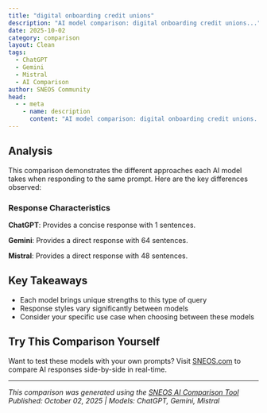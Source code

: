 ```yaml
---
title: "digital onboarding credit unions"
description: "AI model comparison: digital onboarding credit unions..."
date: 2025-10-02
category: comparison
layout: Clean
tags:
  - ChatGPT
  - Gemini
  - Mistral
  - AI Comparison
author: SNEOS Community
head:
  - - meta
    - name: description
      content: "AI model comparison: digital onboarding credit unions..."
---
```


<ChatComparison
  title="digital onboarding credit unions"
  prompt="digital onboarding credit unions"
  :responses='{
    "ChatGPT": "Error calling OpenAI API.",
    "Gemini": "Digital onboarding for credit unions refers to the process of new members opening accounts and accessing services online, without needing to physically visit a branch. It\u0027s a crucial component of staying competitive in today\u0027s increasingly digital world. Here\u0027s a breakdown of key aspects:\n\n**Why Digital Onboarding Matters for Credit Unions:**\n\n*   **Attract New Members:** Reaching a wider audience, especially younger demographics who prefer online interactions.\n*   **Improve Member Experience:** Providing convenience and a seamless, modern onboarding process.\n*   **Increase Efficiency:** Reducing paperwork, manual processes, and branch traffic.\n*   **Reduce Costs:** Lowering operational expenses associated with traditional onboarding.\n*   **Enhanced Security:** Implementing robust security measures to protect member data.\n*   **Competitive Advantage:** Staying relevant and competitive in the financial services landscape.\n\n**Key Components of a Digital Onboarding Process:**\n\n*   **User-Friendly Online Application:**\n    *   Mobile-responsive design: Works seamlessly on all devices.\n    *   Clear instructions and intuitive navigation.\n    *   Minimal data entry: Autofill options and integration with identity verification services.\n    *   Progress tracking: Allows users to save their progress and resume later.\n*   **Identity Verification:**\n    *   Knowledge-Based Authentication (KBA): Asking questions based on public records.\n    *   Document Verification: Uploading photos of driver\u0027s licenses, passports, or other IDs.\n    *   Facial Recognition: Matching a selfie to the photo on the uploaded ID.\n    *   Address Verification: Matching the provided address to official records.\n    *   Integration with fraud prevention databases.\n*   **Account Funding:**\n    *   Electronic transfers from other financial institutions.\n    *   Debit/Credit card funding.\n    *   Mobile check deposit.\n*   **E-Signature Capabilities:**\n    *   Allowing members to electronically sign documents and agreements.\n*   **Automated Workflow:**\n    *   Streamlining the onboarding process with automated tasks and notifications.\n    *   Reducing manual intervention and potential errors.\n*   **Personalization:**\n    *   Tailoring the onboarding experience based on member demographics and needs.\n    *   Offering personalized product recommendations.\n*   **Customer Support:**\n    *   Providing readily available support through chat, email, or phone.\n    *   Offering FAQs and tutorials to guide members through the process.\n*   **Integration with Core Banking Systems:**\n    *   Seamlessly integrating the digital onboarding platform with the credit union\u0027s core banking system.\n    *   Ensuring accurate and timely data transfer.\n*   **Compliance:**\n    *   Ensuring compliance with regulations such as KYC (Know Your Customer) and AML (Anti-Money Laundering).\n    *   Implementing robust security measures to protect member data.\n*   **Mobile App Integration:**\n    *   Integrating digital onboarding directly within the credit union\u0027s mobile app for a seamless experience.\n*   **Post-Onboarding:**\n    *   Welcoming new members with personalized messages and information about available services.\n    *   Providing ongoing support and guidance to help members make the most of their accounts.\n    *   Cross-selling relevant products and services.\n\n**Considerations for Credit Unions:**\n\n*   **Member Demographics:**  Understanding the digital literacy and preferences of your target audience.\n*   **Technology Infrastructure:** Ensuring that your existing systems can support digital onboarding.\n*   **Security and Fraud Prevention:** Implementing robust security measures to protect member data and prevent fraud.\n*   **Compliance:** Staying up-to-date with the latest regulations.\n*   **Integration with Existing Systems:** Seamlessly integrating the digital onboarding platform with your core banking system and other systems.\n*   **Budget:** Allocating sufficient resources to invest in a high-quality digital onboarding solution.\n*   **Vendor Selection:** Choosing a reputable vendor with a proven track record of success.\n*   **User Testing:** Conducting user testing to identify and address any usability issues.\n*   **Ongoing Optimization:** Continuously monitoring and optimizing the digital onboarding process to improve the member experience.\n\n**Examples of Digital Onboarding Technologies and Solutions:**\n\n*   **Fintech Companies:** Companies specializing in digital onboarding solutions for financial institutions (e.g., Alloy, MANTL, Q2, MeridianLink).\n*   **Identity Verification Platforms:** Services that verify identities using various methods (e.g., Jumio, Socure, Trulioo).\n*   **E-Signature Solutions:** Platforms that allow members to electronically sign documents (e.g., DocuSign, HelloSign).\n*   **Customer Relationship Management (CRM) Systems:**  To track and manage member interactions.\n\n**Best Practices for Digital Onboarding:**\n\n*   **Keep it simple:**  Make the process as easy and intuitive as possible.\n*   **Be transparent:**  Clearly explain the steps involved and what information is required.\n*   **Provide support:**  Offer readily available support to answer questions and address any issues.\n*   **Personalize the experience:**  Tailor the onboarding process to the individual member\u0027s needs.\n*   **Gather feedback:**  Solicit feedback from new members to identify areas for improvement.\n*   **Comply with regulations:** Ensure compliance with all relevant regulations.\n*   **Security is paramount:** Prioritize security to protect member data and prevent fraud.\n*   **Measure and optimize:** Track key metrics and continuously optimize the onboarding process.\n\n**In conclusion, digital onboarding is a critical investment for credit unions seeking to grow their membership, improve the member experience, and remain competitive. By carefully planning and implementing a well-designed digital onboarding process, credit unions can attract new members, increase efficiency, and build stronger relationships with their members.**\n",
    "Mistral": "Digital onboarding for credit unions involves leveraging technology to streamline the process of welcoming new members and setting up their accounts. This approach not only enhances the member experience but also improves operational efficiency. Here are some key components and best practices for digital onboarding in credit unions:\n\n### Key Components of Digital Onboarding\n\n1. **Online Application Forms**:\n   - **User-Friendly Interface**: Ensure the application forms are easy to navigate and complete.\n   - **Mobile Optimization**: Make sure the forms are accessible and functional on mobile devices.\n\n2. **Identity Verification**:\n   - **KYC (Know Your Customer)**: Implement robust identity verification processes, including document uploads and biometric authentication.\n   - **Fraud Detection**: Use advanced fraud detection tools to ensure the authenticity of new members.\n\n3. **Automated Workflows**:\n   - **Approval Process**: Automate the approval process to reduce wait times.\n   - **Document Generation**: Automatically generate and send necessary documents like welcome letters, terms and conditions, and account statements.\n\n4. **E-Signatures**:\n   - **Legal Compliance**: Ensure e-signatures are legally binding and compliant with regulations.\n   - **Convenience**: Allow members to sign documents electronically, reducing the need for physical paperwork.\n\n5. **Integration with Core Systems**:\n   - **Seamless Data Flow**: Integrate the onboarding process with core banking systems to ensure seamless data flow and accurate record-keeping.\n   - **Real-Time Updates**: Provide real-time updates on the status of the application and account setup.\n\n6. **Member Communication**:\n   - **Welcome Emails**: Send personalized welcome emails with essential information and next steps.\n   - **Follow-Up Communication**: Use automated follow-up emails or SMS to keep members engaged and informed.\n\n7. **Educational Resources**:\n   - **Onboarding Guides**: Provide guides and tutorials to help new members understand their accounts and services.\n   - **FAQs and Support**: Offer FAQs and easy access to customer support for any questions or issues.\n\n### Best Practices for Digital Onboarding\n\n1. **Simplify the Process**:\n   - **Minimize Steps**: Reduce the number of steps required to complete the onboarding process.\n   - **Clear Instructions**: Provide clear and concise instructions at each stage.\n\n2. **Personalize the Experience**:\n   - **Tailored Content**: Use data to personalize the onboarding experience based on the member\u0027s needs and preferences.\n   - **Segmented Communication**: Segment communication to deliver relevant information to different member groups.\n\n3. **Ensure Security and Compliance**:\n   - **Data Protection**: Implement strong data protection measures to safeguard member information.\n   - **Regulatory Compliance**: Ensure all processes comply with relevant regulations and standards.\n\n4. **Leverage Analytics**:\n   - **Track Performance**: Use analytics to track the performance of the onboarding process and identify areas for improvement.\n   - **Member Feedback**: Collect and analyze member feedback to enhance the onboarding experience.\n\n5. **Continuous Improvement**:\n   - **Regular Updates**: Regularly update the onboarding process based on feedback and performance data.\n   - **Innovation**: Stay updated with the latest technologies and trends in digital onboarding to continuously improve the process.\n\n### Benefits of Digital Onboarding\n\n1. **Enhanced Member Experience**:\n   - **Convenience**: Provides a convenient and efficient way for members to join and set up their accounts.\n   - **Engagement**: Increases member engagement through personalized and timely communication.\n\n2. **Operational Efficiency**:\n   - **Reduced Manual Work**: Automates many of the manual processes involved in onboarding, reducing errors and saving time.\n   - **Scalability**: Allows credit unions to handle a larger volume of new members without increasing staff.\n\n3. **Cost Savings**:\n   - **Lower Operational Costs**: Reduces the need for physical paperwork and manual processing, leading to cost savings.\n   - **Improved Retention**: Enhances member retention through a positive onboarding experience, reducing the cost of acquiring new members.\n\nBy implementing a robust digital onboarding process, credit unions can provide a seamless and efficient experience for new members, while also improving their operational efficiency and compliance."
  }'
  published-date="09:19"
/>

## Analysis

This comparison demonstrates the different approaches each AI model takes when responding to the same prompt. Here are the key differences observed:

### Response Characteristics

**ChatGPT**: Provides a concise response with 1 sentences. 

**Gemini**: Provides a direct response with 64 sentences. 

**Mistral**: Provides a direct response with 48 sentences. 

## Key Takeaways

- Each model brings unique strengths to this type of query
- Response styles vary significantly between models
- Consider your specific use case when choosing between these models

## Try This Comparison Yourself

Want to test these models with your own prompts? Visit [SNEOS.com](https://sneos.com) to compare AI responses side-by-side in real-time.

---

*This comparison was generated using the [SNEOS AI Comparison Tool](https://sneos.com)*
*Published: October 02, 2025 | Models: ChatGPT, Gemini, Mistral*
